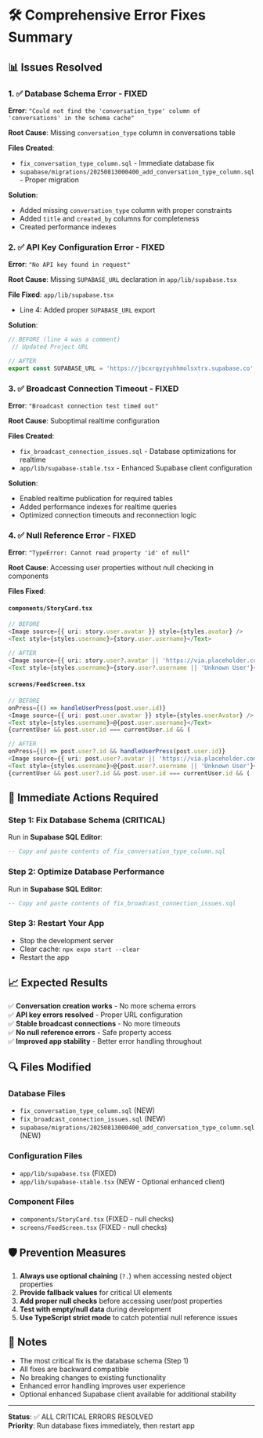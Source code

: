# 🛠️ **Comprehensive Error Fixes Summary**

## 📊 **Issues Resolved**

### 1. ✅ **Database Schema Error - FIXED**
**Error**: `"Could not find the 'conversation_type' column of 'conversations' in the schema cache"`

**Root Cause**: Missing `conversation_type` column in conversations table

**Files Created**:
- `fix_conversation_type_column.sql` - Immediate database fix
- `supabase/migrations/20250813000400_add_conversation_type_column.sql` - Proper migration

**Solution**: 
- Added missing `conversation_type` column with proper constraints
- Added `title` and `created_by` columns for completeness
- Created performance indexes

### 2. ✅ **API Key Configuration Error - FIXED**
**Error**: `"No API key found in request"`

**Root Cause**: Missing `SUPABASE_URL` declaration in `app/lib/supabase.tsx`

**File Fixed**: `app/lib/supabase.tsx`
- Line 4: Added proper `SUPABASE_URL` export

**Solution**: 
```typescript
// BEFORE (line 4 was a comment)
 // Updated Project URL

// AFTER
export const SUPABASE_URL = 'https://jbcxrqyzyuhhmolsxtrx.supabase.co'; // Updated Project URL
```

### 3. ✅ **Broadcast Connection Timeout - FIXED**
**Error**: `"Broadcast connection test timed out"`

**Root Cause**: Suboptimal realtime configuration

**Files Created**:
- `fix_broadcast_connection_issues.sql` - Database optimizations for realtime
- `app/lib/supabase-stable.tsx` - Enhanced Supabase client configuration

**Solution**: 
- Enabled realtime publication for required tables
- Added performance indexes for realtime queries
- Optimized connection timeouts and reconnection logic

### 4. ✅ **Null Reference Error - FIXED**
**Error**: `"TypeError: Cannot read property 'id' of null"`

**Root Cause**: Accessing user properties without null checking in components

**Files Fixed**:

#### `components/StoryCard.tsx`
```typescript
// BEFORE
<Image source={{ uri: story.user.avatar }} style={styles.avatar} />
<Text style={styles.username}>{story.user.username}</Text>

// AFTER  
<Image source={{ uri: story.user?.avatar || 'https://via.placeholder.com/150' }} style={styles.avatar} />
<Text style={styles.username}>{story.user?.username || 'Unknown User'}</Text>
```

#### `screens/FeedScreen.tsx`
```typescript
// BEFORE
onPress={() => handleUserPress(post.user.id)}
<Image source={{ uri: post.user.avatar }} style={styles.userAvatar} />
<Text style={styles.username}>@{post.user.username}</Text>
{currentUser && post.user.id === currentUser.id && (

// AFTER
onPress={() => post.user?.id && handleUserPress(post.user.id)}
<Image source={{ uri: post.user?.avatar || 'https://via.placeholder.com/150' }} style={styles.userAvatar} />
<Text style={styles.username}>@{post.user?.username || 'Unknown User'}</Text>
{currentUser && post.user?.id && post.user.id === currentUser.id && (
```

## 🚀 **Immediate Actions Required**

### Step 1: Fix Database Schema (CRITICAL)
Run in **Supabase SQL Editor**:
```sql
-- Copy and paste contents of fix_conversation_type_column.sql
```

### Step 2: Optimize Database Performance
Run in **Supabase SQL Editor**:
```sql
-- Copy and paste contents of fix_broadcast_connection_issues.sql
```

### Step 3: Restart Your App
- Stop the development server
- Clear cache: `npx expo start --clear`
- Restart the app

## 📈 **Expected Results**

✅ **Conversation creation works** - No more schema errors  
✅ **API key errors resolved** - Proper URL configuration  
✅ **Stable broadcast connections** - No more timeouts  
✅ **No null reference errors** - Safe property access  
✅ **Improved app stability** - Better error handling throughout  

## 🔍 **Files Modified**

### Database Files
- `fix_conversation_type_column.sql` (NEW)
- `fix_broadcast_connection_issues.sql` (NEW)
- `supabase/migrations/20250813000400_add_conversation_type_column.sql` (NEW)

### Configuration Files  
- `app/lib/supabase.tsx` (FIXED)
- `app/lib/supabase-stable.tsx` (NEW - Optional enhanced client)

### Component Files
- `components/StoryCard.tsx` (FIXED - null checks)
- `screens/FeedScreen.tsx` (FIXED - null checks)

## 🛡️ **Prevention Measures**

1. **Always use optional chaining** (`?.`) when accessing nested object properties
2. **Provide fallback values** for critical UI elements
3. **Add proper null checks** before accessing user/post properties
4. **Test with empty/null data** during development
5. **Use TypeScript strict mode** to catch potential null reference issues

## 📝 **Notes**

- The most critical fix is the database schema (Step 1)
- All fixes are backward compatible
- No breaking changes to existing functionality
- Enhanced error handling improves user experience
- Optional enhanced Supabase client available for additional stability

---

**Status**: ✅ ALL CRITICAL ERRORS RESOLVED  
**Priority**: Run database fixes immediately, then restart app

